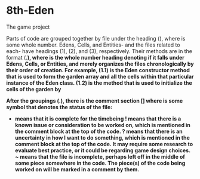 # 8th-Eden
The game project

  Parts of code are grouped together by file under the heading (<a>), where <a> is some whole number.
Edens, Cells, and Entities- and the files related to each- have headings (1), (2), and (3), respectively.
Their methods are in the format (<a>.<b>), where <a> is the whole number heading denoting if it falls under Edens, Cells, or Entities,
and <b> merely organizes the files chronologically by their order of creation.
  For example, (1.1) is the Eden constructor method that is used to form the garden array and all the cells within that particular
instance of the Eden class. (1.2) is the method that is used to initialize the cells of the garden by 

  After the groupings (<a>.<b>), there is the comment section [<c>] where <c> is some symbol that denotes the status of the file:
* means that it is complete for the timebeing
! means that there is a known issue or consideration to be worked on, which is mentioned in the comment block at the top of the code.
? means that there is an uncertainty in how I want to do something, which is mentioned in the comment block at the top of the code.
  It may require some research to evaluate best practice, or it could be regarding game design choices.
~ means that the file is incomplete, perhaps left off in the middle of some piece somewhere in the code. The piece(s) of the code being
  worked on will be marked in a comment by them.
